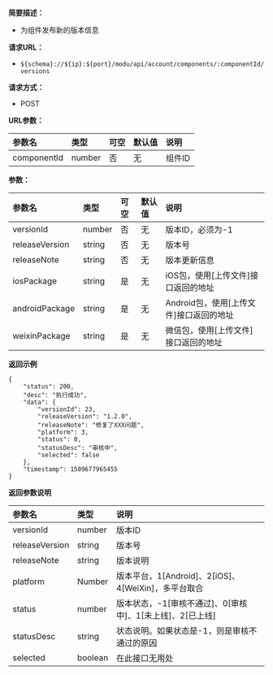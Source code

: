 **简要描述：** 

- 为组件发布新的版本信息

**请求URL：** 
- ` ${schema}://${ip}:${port}/modu/api/account/components/:componentId/versions `
  
**请求方式：**
- POST 

**URL参数：** 

| 参数名 | 类型 | 可空 | 默认值 | 说明 |
| :-- | :-- | :-- | :-- | :-- |
| componentId | number | 否 | 无 | 组件ID |

**参数：** 

| 参数名 | 类型 | 可空 | 默认值 | 说明 |
| :-- | :-- | :-- | :-- | :-- |
| versionId | number | 否 | 无 | 版本ID，必须为-1 |
| releaseVersion | string | 否 | 无 | 版本号 |
| releaseNote | string | 否 | 无 | 版本更新信息 |
| iosPackage | string | 是 | 无 | iOS包，使用[上传文件]接口返回的地址 |
| androidPackage | string | 是 | 无 | Android包，使用[上传文件]接口返回的地址 |
| weixinPackage | string | 是 | 无 | 微信包，使用[上传文件]接口返回的地址 |

 **返回示例**

``` 
{
    "status": 200,
    "desc": "执行成功",
    "data": {
        "versionId": 23,
        "releaseVersion": "1.2.0",
        "releaseNote": "修复了XXX问题",
        "platform": 3,
        "status": 0,
        "statusDesc": "审核中",
        "selected": false
    },
    "timestamp": 1509677965455
}
```

 **返回参数说明** 

| 参数名 | 类型 | 说明 |
| :-- | :-- | :-- |
| versionId | number | 版本ID |
| releaseVersion | string | 版本号 |
| releaseNote | string | 版本说明 |
| platform | Number | 版本平台，1[Android]、2[iOS]、4[WeiXin]，多平台取合 |
| status | number | 版本状态，-1[审核不通过]、0[审核中]、1[未上线]、2[已上线] |
| statusDesc | string | 状态说明。如果状态是-1，则是审核不通过的原因 |
| selected | boolean | 在此接口无用处 |







